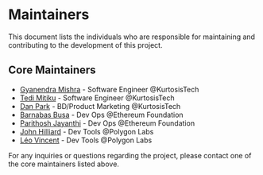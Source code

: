 # Maintainers

This document lists the individuals who are responsible for maintaining and contributing to the development of this project.

## Core Maintainers

- [Gyanendra Mishra](https://github.com/h4ck3rk3y) - Software Engineer @KurtosisTech
- [Tedi Mitiku](https://github.com/tedim52) - Software Engineer @KurtosisTech
- [Dan Park](https://github.com/chunha-park) - BD/Product Marketing @KurtosisTech
- [Barnabas Busa](https://github.com/barnabasbusa) - Dev Ops @Ethereum Foundation
- [Parithosh Jayanthi](https://github.com/parithosh) - Dev Ops @Ethereum Foundation
- [John Hilliard](https://github.com/praetoriansentry) -  Dev Tools @Polygon Labs
- [Léo Vincent](https://github.com/leovct) - Dev Tools @Polygon Labs

For any inquiries or questions regarding the project, please contact one of the core maintainers listed above.
